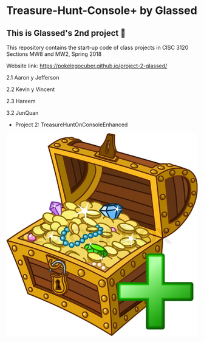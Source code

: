 # Treasure-Hunt-Console+ by Glassed
## This is Glassed's 2nd project 🙂

This repository contains the start-up code of class projects in
CISC 3120 Sections MW8 and MW2, Spring 2018

Website link: https://pokelegocuber.github.io/project-2-glassed/

2.1 Aaron y Jefferson

2.2 Kevin y Vincent

2.3 Hareem 

3.2 JunQuan

- Project 2: TreasureHuntOnConsoleEnhanced

![alt text](chest_plus.png "Image of Treasure Chest")


